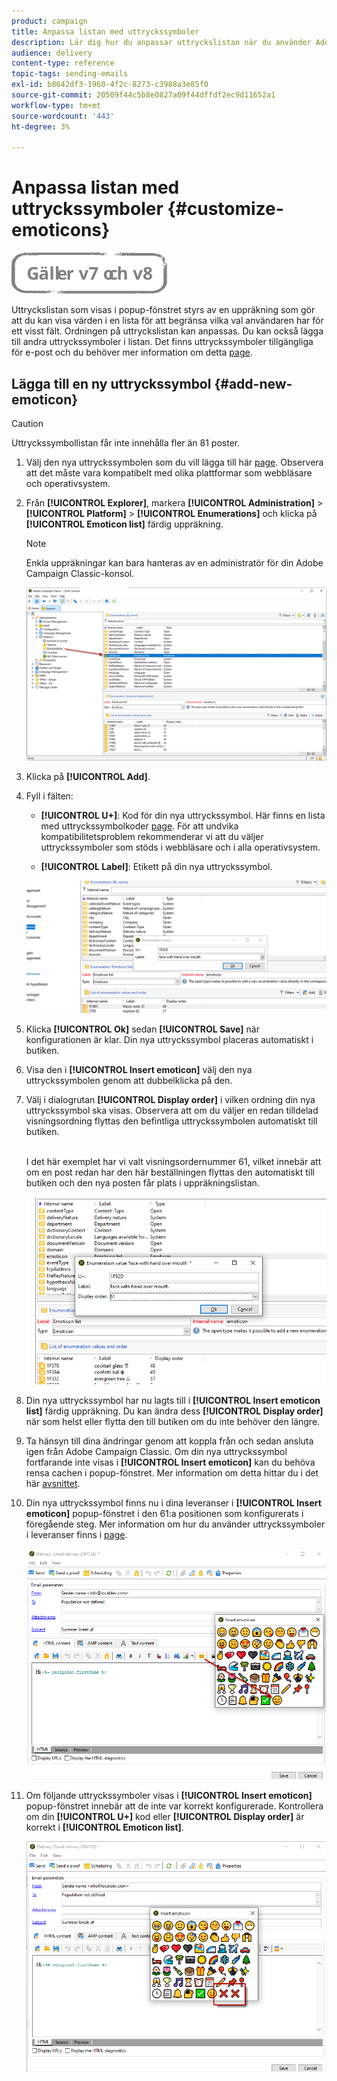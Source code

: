 ```yaml
---
product: campaign
title: Anpassa listan med uttryckssymboler
description: Lär dig hur du anpassar uttryckslistan när du använder Adobe Campaign Classic.
audience: delivery
content-type: reference
topic-tags: sending-emails
exl-id: b8642df3-1960-4f2c-8273-c3988a3e85f0
source-git-commit: 20509f44c5b8e0827a09f44dffdf2ec9d11652a1
workflow-type: tm+mt
source-wordcount: '443'
ht-degree: 3%

---
```


# Anpassa listan med uttryckssymboler {#customize-emoticons}

![](../../assets/common.svg)

Uttryckslistan som visas i popup-fönstret styrs av en uppräkning som gör att du kan visa värden i en lista för att begränsa vilka val användaren har för ett visst fält.
Ordningen på uttryckslistan kan anpassas. Du kan också lägga till andra uttryckssymboler i listan.
Det finns uttryckssymboler tillgängliga för e-post och du behöver mer information om detta [page](defining-the-email-content.md#inserting-emoticons).

## Lägga till en ny uttryckssymbol {#add-new-emoticon}

>[!CAUTION]
>
>Uttryckssymbollistan får inte innehålla fler än 81 poster.

1. Välj den nya uttryckssymbolen som du vill lägga till här [page](https://unicode.org/emoji/charts/full-emoji-list.html). Observera att det måste vara kompatibelt med olika plattformar som webbläsare och operativsystem.

1. Från **[!UICONTROL Explorer]**, markera **[!UICONTROL Administration]** > **[!UICONTROL Platform]** > **[!UICONTROL Enumerations]** och klicka på **[!UICONTROL Emoticon list]** färdig uppräkning.

   >[!NOTE]
   >
   >Enkla uppräkningar kan bara hanteras av en administratör för din Adobe Campaign Classic-konsol.

   ![](assets/emoticon_1.png)

1. Klicka på **[!UICONTROL Add]**.

1. Fyll i fälten:

   * **[!UICONTROL U+]**: Kod för din nya uttryckssymbol. Här finns en lista med uttryckssymbolkoder [page](https://unicode.org/emoji/charts/full-emoji-list.html).
För att undvika kompatibilitetsproblem rekommenderar vi att du väljer uttryckssymboler som stöds i webbläsare och i alla operativsystem.

   * **[!UICONTROL Label]**: Etikett på din nya uttryckssymbol.

   ![](assets/emoticon_5.png)

1. Klicka **[!UICONTROL Ok]** sedan **[!UICONTROL Save]** när konfigurationen är klar.
Din nya uttryckssymbol placeras automatiskt i butiken.

1. Visa den i **[!UICONTROL Insert emoticon]** välj den nya uttryckssymbolen genom att dubbelklicka på den.

1. Välj i dialogrutan **[!UICONTROL Display order]** i vilken ordning din nya uttryckssymbol ska visas. Observera att om du väljer en redan tilldelad visningsordning flyttas den befintliga uttryckssymbolen automatiskt till butiken.

   <br>I det här exemplet har vi valt visningsordernummer 61, vilket innebär att om en post redan har den här beställningen flyttas den automatiskt till butiken och den nya posten får plats i uppräkningslistan.

   ![](assets/emoticon_2.png)

1. Din nya uttryckssymbol har nu lagts till i **[!UICONTROL Insert emoticon list]** färdig uppräkning. Du kan ändra dess **[!UICONTROL Display order]** när som helst eller flytta den till butiken om du inte behöver den längre.

1. Ta hänsyn till dina ändringar genom att koppla från och sedan ansluta igen från Adobe Campaign Classic. Om din nya uttryckssymbol fortfarande inte visas i **[!UICONTROL Insert emoticon]** kan du behöva rensa cachen i popup-fönstret. Mer information om detta hittar du i det här [avsnittet](../../platform/using/faq-campaign-config.md#perform-soft-cache-clear).

1. Din nya uttryckssymbol finns nu i dina leveranser i **[!UICONTROL Insert emoticon]** popup-fönstret i den 61:a positionen som konfigurerats i föregående steg. Mer information om hur du använder uttryckssymboler i leveranser finns i [page](defining-the-email-content.md#inserting-emoticons).

   ![](assets/emoticon_4.png)

1. Om följande uttryckssymboler visas i **[!UICONTROL Insert emoticon]** popup-fönstret innebär att de inte var korrekt konfigurerade. Kontrollera om din **[!UICONTROL U+]** kod eller **[!UICONTROL Display order]** är korrekt i **[!UICONTROL Emoticon list]**.

   ![](assets/emoticon_6.png)
